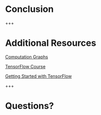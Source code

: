 # Conclusion
+++
# Additional Resources
[Computation Graphs][1]

[TensorFlow Course][2]

[Getting Started with TensorFlow][3]

[1]: http://cs231n.github.io/optimization-2/#staged
[2]: https://web.stanford.edu/class/cs20si/
[3]: https://www.tensorflow.org/get_started/get_started
+++
# Questions?